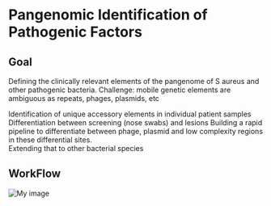 # Pangenomic Identification of Pathogenic Factors

## Goal
Defining the clinically relevant elements of the pangenome of S aureus and other pathogenic bacteria.   Challenge: mobile genetic elements are ambiguous as repeats, phages, plasmids, etc

 Identification of unique accessory elements in individual patient samples
Differentiation between screening (nose swabs) and lesions
Building a rapid pipeline to differentiate between phage, plasmid and low complexity regions in these differential sites.  
Extending that to other bacterial species


## WorkFlow
![My image](https://github.com/Rickcopin/Pathogenic_Pangenomes/blob/master/Images/approaches.png)
